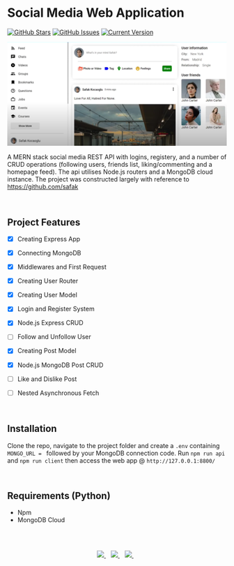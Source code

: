 Social Media Web Application
============
[![GitHub Stars](https://img.shields.io/github/stars/jordanhoare/digit-drawing-prediction.svg)](https://github.com/jordanhoare/digit-drawing-prediction/stargazers) [![GitHub Issues](https://img.shields.io/github/issues/jordanhoare/digit-drawing-prediction.svg)](https://github.com/jordanhoare/digit-drawing-prediction/issues) [![Current Version](https://img.shields.io/badge/version-0.5.0-green.svg)](https://github.com/jordanhoare/digit-drawing-prediction) 

![Alt text](Screenshot.png)

A MERN stack social media REST API with logins, registery, and a number of CRUD operations (following users, friends list, liking/commenting and a homepage feed).  The api utilises Node.js routers and a MongoDB cloud instance.  The project was constructed largely with reference to https://github.com/safak


</br>

## Project Features
- [x] Creating Express App
- [x] Connecting MongoDB
- [x] Middlewares and First Request
- [x] Creating User Router
- [x] Creating User Model
- [x] Login and Register System
- [x] Node.js Express CRUD
- [ ] Follow and Unfollow User
- [x] Creating Post Model
- [x] Node.js MongoDB Post CRUD
- [ ] Like and Dislike Post
- [ ] Nested Asynchronous Fetch 


</br>

## Installation
Clone the repo, navigate to the project folder and create a `.env` containing `MONGO_URL = ` followed by your MongoDB connection code.  Run `npm run api` and `npm run client` then access the web app @ `http://127.0.0.1:8800/`

</br>

## Requirements (Python)
- Npm
- MongoDB Cloud


</br>
</br>


<p align="center">
    <a href="https://www.linkedin.com/in/jordan-hoare/">
        <img src="https://img.shields.io/badge/LinkedIn-0077B5?style=for-the-badge&logo=linkedin&logoColor=white" />
    </a>&nbsp;&nbsp;
    <a href="https://www.kaggle.com/jordanhoare">
        <img src="https://img.shields.io/badge/Kaggle-20BEFF?style=for-the-badge&logo=Kaggle&logoColor=white" />
    </a>&nbsp;&nbsp;
    <a href="mailto:jordanhoare0@gmail.com">
        <img src="https://img.shields.io/badge/Gmail-D14836?style=for-the-badge&logo=gmail&logoColor=white" />
    </a>&nbsp;&nbsp;
</p>



